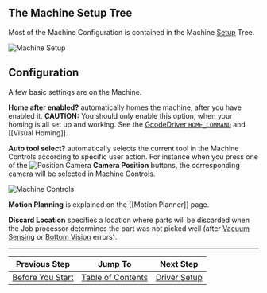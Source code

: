 ## The Machine Setup Tree

Most of the Machine Configuration is contained in the Machine [Setup](https://tracker.iplocation.net/jsyg/) Tree.

![Machine Setup](https://user-images.githubusercontent.com/9963310/105196780-45137300-5b3c-11eb-82a0-bd118b236b3a.png)

## Configuration 

A few basic settings are on the Machine.

**Home after enabled?** automatically homes the machine, after you have enabled it. **CAUTION:** You should only enable this option, when your homing is all set up and working. See the [GcodeDriver `HOME_COMMAND`](https://github.com/openpnp/openpnp/wiki/GcodeDriver%3A-Command-Reference#home_command) and [[Visual Homing]].

**Auto tool select?** automatically selects the current tool in the Machine Controls according to specific user action. For instance when you press one of the ![Position Camera](https://user-images.githubusercontent.com/9963310/105197609-14800900-5b3d-11eb-8ea2-1975b38360c8.png) **Camera Position** buttons, the corresponding camera will be selected in Machine Controls. 

![Machine Controls](https://user-images.githubusercontent.com/9963310/105197874-5d37c200-5b3d-11eb-9dc0-6e69d6adb768.png)

**Motion Planning** is explained on the [[Motion Planner]] page. 

**Discard Location** specifies a location where parts will be discarded when the Job processor determines the part was not picked well (after [Vacuum Sensing](https://github.com/openpnp/openpnp/wiki/Setup-and-Calibration%3A-Vacuum-Sensing) or [Bottom Vision](https://github.com/openpnp/openpnp/wiki/Setup-and-Calibration%3A-Bottom-Vision) errors).


***

| Previous Step                 | Jump To                 | Next Step                                   |
| ----------------------------- | ----------------------- | ------------------------------------------- |
| [Before You Start](https://github.com/openpnp/openpnp/wiki/Setup-and-Calibration%3A-Before-You-Start) | [Table of Contents](https://github.com/openpnp/openpnp/wiki/Setup-and-Calibration) | [Driver Setup](https://github.com/openpnp/openpnp/wiki/Setup-and-Calibration%3A-Driver-Setup) |